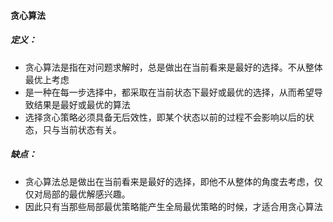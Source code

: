 #### 贪心算法

##### 定义：

- 贪心算法是指在对问题求解时，总是做出在当前看来是最好的选择。不从整体最优上考虑
- 是一种在每一步选择中，都采取在当前状态下最好或最优的选择，从而希望导致结果是最好或最优的算法
- 选择贪心策略必须具备无后效性，即某个状态以前的过程不会影响以后的状态，只与当前状态有关。

##### 缺点：

- 贪心算法总是做出在当前看来是最好的选择，即他不从整体的角度去考虑，仅仅对局部的最优解感兴趣。
- 因此只有当那些局部最优策略能产生全局最优策略的时候，才适合用贪心算法

















